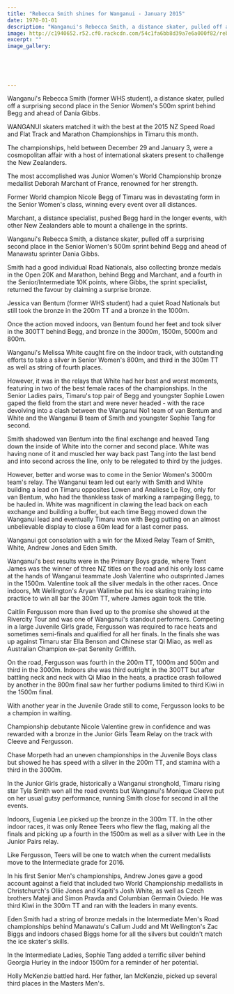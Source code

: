 ```yaml
---
title: "Rebecca Smith shines for Wanganui - January 2015"
date: 1970-01-01
description: "Wanganui's Rebecca Smith, a distance skater, pulled off a surprising second place in the Senior Women's 500m sprint behind Begg and ahead of Dania Gibbs,from the Wanganui Chronicle article 19 Jan 2015"
image: http://c1940652.r52.cf0.rackcdn.com/54c1fa6bb8d39a7e6a000f82/rebecca-smith,skating2.jpg
excerpt: ""
image_gallery:
    
    
    
    
    
---
```


<p>Wanganui's Rebecca Smith (former WHS student), a distance skater, pulled off a surprising second place in the Senior Women's 500m sprint behind Begg and ahead of Dania Gibbs.</p>
<p>WANGANUI skaters matched it with the best at the 2015 NZ Speed Road and Flat Track and Marathon Championships in Timaru this month.</p>
<p>The championships, held between December 29 and January 3, were a cosmopolitan affair with a host of international skaters present to challenge the New Zealanders.</p>
<p>The most accomplished was Junior Women's World Championship bronze medallist Deborah Marchant of France, renowned for her strength.</p>
<p>Former World champion Nicole Begg of Timaru was in devastating form in the Senior Women's class, winning every event over all distances.</p>
<p>Marchant, a distance specialist, pushed Begg hard in the longer events, with other New Zealanders able to mount a challenge in the sprints.</p>
<p>Wanganui's Rebecca Smith, a distance skater, pulled off a surprising second place in the Senior Women's 500m sprint behind Begg and ahead of Manawatu sprinter Dania Gibbs.</p>
<p>Smith had a good individual Road Nationals, also collecting bronze medals in the Open 20K and Marathon, behind Begg and Marchant, and a fourth in the Senior/Intermediate 10K points, where Gibbs, the sprint specialist, returned the favour by claiming a surprise bronze.</p>
<p>Jessica van Bentum (former WHS student) had a quiet Road Nationals but still took the bronze in the 200m TT and a bronze in the 1000m.</p>
<p>Once the action moved indoors, van Bentum found her feet and took silver in the 300TT behind Begg, and bronze in the 3000m, 1500m, 5000m and 800m.</p>
<p>Wanganui's Melissa White caught fire on the indoor track, with outstanding efforts to take a silver in Senior Women's 800m, and third in the 300m TT as well as string of fourth places.</p>
<p>However, it was in the relays that White had her best and worst moments, featuring in two of the best female races of the championships. In the Senior Ladies pairs, Timaru's top pair of Begg and youngster Sophie Lowen gaped the field from the start and were never headed - with the race devolving into a clash between the Wanganui No1 team of van Bentum and White and the Wanganui B team of Smith and youngster Sophie Tang for second.</p>
<p>Smith shadowed van Bentum into the final exchange and heaved Tang down the inside of White into the corner and second place. White was having none of it and muscled her way back past Tang into the last bend and into second across the line, only to be relegated to third by the judges.</p>
<p>However, better and worse was to come in the Senior Women's 3000m team's relay. The Wanganui team led out early with Smith and White building a lead on Timaru opposites Lowen and Analiese Le Roy, only for van Bentum, who had the thankless task of marking a rampaging Begg, to be hauled in. White was magnificent in clawing the lead back on each exchange and building a buffer, but each time Begg mowed down the Wanganui lead and eventually Timaru won with Begg putting on an almost unbelievable display to close a 60m lead for a last corner pass.</p>
<p>Wanganui got consolation with a win for the Mixed Relay Team of Smith, White, Andrew Jones and Eden Smith.</p>
<p>Wanganui's best results were in the Primary Boys grade, where Trent James was the winner of three NZ titles on the road and his only loss came at the hands of Wanganui teammate Josh Valentine who outsprinted James in the 1500m. Valentine took all the silver medals in the other races. Once indoors, Mt Wellington's Aryan Walimbe put his ice skating training into practice to win all bar the 300m TT, where James again took the title.</p>
<p>Caitlin Fergusson more than lived up to the promise she showed at the Rivercity Tour and was one of Wanganui's standout performers. Competing in a large Juvenile Girls grade, Fergusson was required to race heats and sometimes semi-finals and qualified for all her finals. In the finals she was up against Timaru star Ella Benson and Chinese star Qi Miao, as well as Australian Champion ex-pat Serenity Griffith.</p>
<p>On the road, Fergusson was fourth in the 200m TT, 1000m and 500m and third in the 3000m. Indoors she was third outright in the 300TT but after battling neck and neck with Qi Miao in the heats, a practice crash followed by another in the 800m final saw her further podiums limited to third Kiwi in the 1500m final.</p>
<p>With another year in the Juvenile Grade still to come, Fergusson looks to be a champion in waiting.</p>
<p>Championship debutante Nicole Valentine grew in confidence and was rewarded with a bronze in the Junior Girls Team Relay on the track with Cleeve and Fergusson.</p>
<p>Chase Morpeth had an uneven championships in the Juvenile Boys class but showed he has speed with a silver in the 200m TT, and stamina with a third in the 3000m.</p>
<p>In the Junior Girls grade, historically a Wanganui stronghold, Timaru rising star Tyla Smith won all the road events but Wanganui's Monique Cleeve put on her usual gutsy performance, running Smith close for second in all the events.</p>
<p>Indoors, Eugenia Lee picked up the bronze in the 300m TT. In the other indoor races, it was only Renee Teers who flew the flag, making all the finals and picking up a fourth in the 1500m as well as a silver with Lee in the Junior Pairs relay.</p>
<p>Like Fergusson, Teers will be one to watch when the current medallists move to the Intermediate grade for 2016.</p>
<p>In his first Senior Men's championships, Andrew Jones gave a good account against a field that included two World Championship medallists in Christchurch's Ollie Jones and Kapiti's Josh White, as well as Czech brothers Mateji and Simon Pravda and Columbian Germain Oviedo. He was third Kiwi in the 300m TT and ran with the leaders in many events.</p>
<p>Eden Smith had a string of bronze medals in the Intermediate Men's Road championships behind Manawatu's Callum Judd and Mt Wellington's Zac Biggs and indoors chased Biggs home for all the silvers but couldn't match the ice skater's skills.</p>
<p>In the Intermediate Ladies, Sophie Tang added a terrific silver behind Georgia Hurley in the indoor 1500m for a reminder of her potential.</p>
<p>Holly McKenzie battled hard. Her father, Ian McKenzie, picked up several third places in the Masters Men's.</p>

